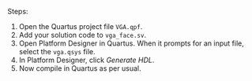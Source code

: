 Steps:
1. Open the Quartus project file `VGA.qpf`.
2. Add your solution code to `vga_face.sv`.
3. Open Platform Designer in Quartus. When it prompts for an input file, select the `vga.qsys` file.
4. In Platform Designer, click *Generate HDL*.
5. Now compile in Quartus as per usual.
